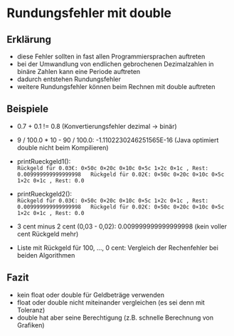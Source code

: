 # Rundungsfehler mit double

## Erklärung
- diese Fehler sollten in fast allen Programmiersprachen auftreten
- bei der Umwandlung von endlichen gebrochenen Dezimalzahlen in binäre Zahlen kann eine Periode auftreten
- dadurch entstehen Rundungsfehler
- weitere Rundungsfehler können beim Rechnen mit double auftreten

## Beispiele
- 0.7 + 0.1 != 0.8 (Konvertierungsfehler dezimal -> binär)
- 9 / 100.0 * 10 - 90 / 100.0: -1.1102230246251565E-16 (Java optimiert double nicht beim Kompilieren)

- printRueckgeld1():  
`Rückgeld für 0.03€: 0×50c 0×20c 0×10c 0×5c 1×2c 0×1c , Rest: 0.009999999999999998  
Rückgeld für 0.02€: 0×50c 0×20c 0×10c 0×5c 1×2c 0×1c , Rest: 0.0  
`

- printRueckgeld2():    
`Rückgeld für 0.03€: 0×50c 0×20c 0×10c 0×5c 1×2c 0×1c , Rest: 0.009999999999999998  
Rückgeld für 0.02€: 0×50c 0×20c 0×10c 0×5c 1×2c 0×1c , Rest: 0.0  
`
- 3 cent minus 2 cent (0,03 - 0,02): 0.009999999999999998 (kein voller cent Rückgeld mehr)

- Liste mit Rückgeld für 100, ..., 0 cent: Vergleich der Rechenfehler bei beiden Algorithmen

## Fazit
- kein float oder double für Geldbeträge verwenden
- float oder double nicht miteinander vergleichen (es sei denn mit Toleranz)
- double hat aber seine Berechtigung (z.B. schnelle Berechnung von Grafiken)

